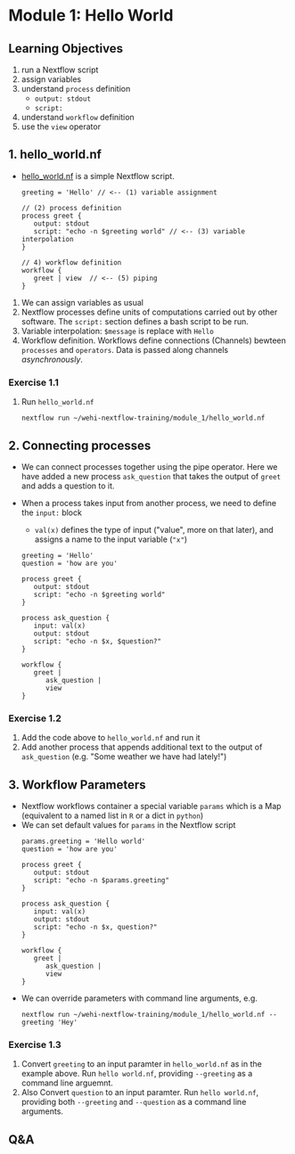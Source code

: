 # Module 1: Hello World

## Learning Objectives
1. run a Nextflow script
1. assign variables
2. understand `process` definition
   * `output: stdout`
   * `script:`
3. understand `workflow` definition
5. use the `view` operator

## 1. hello_world.nf

* [hello_world.nf](hello_world.nf) is a simple Nextflow script.
   ```nextflow
   greeting = 'Hello' // <-- (1) variable assignment

   // (2) process definition
   process greet {
      output: stdout
      script: "echo -n $greeting world" // <-- (3) variable interpolation
   }

   // 4) workflow definition
   workflow {
      greet | view  // <-- (5) piping
   }
   ```
1. We can assign variables as usual
2. Nextflow processes define units of computations carried out by other software. The `script:` section defines a bash script to be run.
3. Variable interpolation: `$message` is replace with `Hello`
4. Workflow definition. Workflows define connections (Channels) bewteen `processes` and `operators`. Data is passed along channels *asynchronously*.
### **Exercise 1.1**
1. Run `hello_world.nf`
   ```
   nextflow run ~/wehi-nextflow-training/module_1/hello_world.nf
   ```

## 2. Connecting processes
* We can connect processes together using the pipe operator. Here we have added a new process `ask_question` that takes the output of `greet` and adds a question to it.
* When a process takes input from another process, we need to define the `input:` block
   * `val(x)` defines the type of input ("value", more on that later), and assigns a name to the input variable (`"x"`)


   ```nextflow
   greeting = 'Hello'
   question = 'how are you'

   process greet {
      output: stdout
      script: "echo -n $greeting world"
   }

   process ask_question {
      input: val(x)
      output: stdout
      script: "echo -n $x, $question?"
   }

   workflow {
      greet | 
         ask_question |
         view  
   }
   ```

### **Exercise 1.2**
1. Add the code above to `hello_world.nf` and run it 
2. Add another process that appends additional text to the output of `ask_question` (e.g. "Some weather we have had lately!")

## 3. Workflow Parameters
* Nextflow workflows container a special variable `params` which is a Map (equivalent to a named list in `R` or a dict in `python`)
* We can set default values for `params` in the Nextflow script
   ```nextflow
   params.greeting = 'Hello world'
   question = 'how are you'

   process greet {
      output: stdout
      script: "echo -n $params.greeting"
   }

   process ask_question {
      input: val(x)
      output: stdout
      script: "echo -n $x, question?"
   }

   workflow {
      greet |
         ask_question |
         view
   }
   ```
* We can override parameters with command line arguments, e.g.
   ```
   nextflow run ~/wehi-nextflow-training/module_1/hello_world.nf --greeting 'Hey'
   ```
### **Exercise 1.3**
1. Convert `greeting` to an input paramter in `hello_world.nf` as in the example above. Run `hello world.nf`, providing `--greeting` as a command line arguemnt.
2. Also Convert `question` to an input paramter. Run `hello world.nf`, providing both `--greeting` and `--question` as a command line arguments.

## Q&A